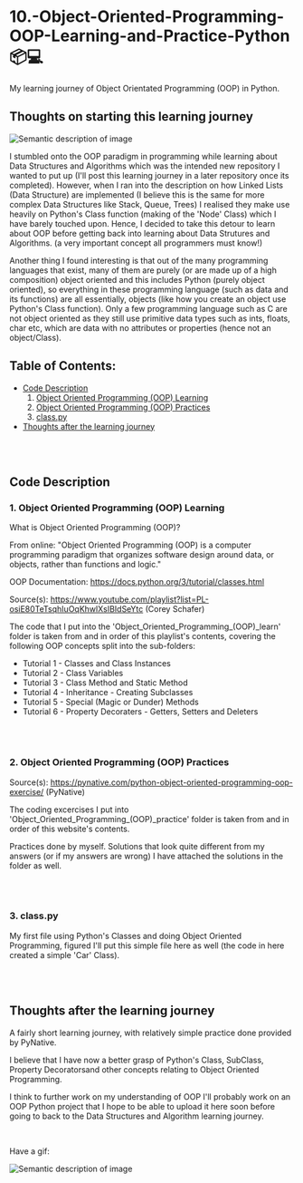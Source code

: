 # 10.-Object-Oriented-Programming-OOP-Learning-and-Practice-Python :package::computer:
My learning journey of Object Orientated Programming (OOP) in Python.

## Thoughts on starting this learning journey

![Semantic description of image](https://media.istockphoto.com/id/1257522431/vector/businessman-reach-out-for-the-stars-by-using-books-as-the-platform-describe-reach-successful.jpg?s=612x612&w=0&k=20&c=oaYDGOJ06ebcwxaF7FQkfT_ry8inGlJbmVZnGvZo5U4=)

I stumbled onto the OOP paradigm in programming while learning about Data Structures and Algorithms which was the intended new repository I wanted to put up (I'll post this learning journey in a later repository once its completed). However, when I ran into the description on how Linked Lists (Data Structure) are implemented (I believe this is the same for more complex Data Structures like Stack, Queue, Trees) I realised they make use heavily on Python's Class function (making of the 'Node' Class) which I have barely touched upon. Hence, I decided to take this detour to learn about OOP before getting back into learning about Data Strutures and Algorithms. (a very important concept all programmers must know!)

Another thing I found interesting is that out of the many programming languages that exist, many of them are purely (or are made up of a high composition) object oriented and this includes Python (purely object oriented), so everything in these programming language (such as data and its functions) are all essentially, objects (like how you create an object use Python's Class function). Only a few programming language such as C are not object oriented as they still use primitive data types such as ints, floats, char etc, which are data with no attributes or properties (hence not an object/Class).

## Table of Contents:
+ [Code Description](#codedescription)
  1. [Object Oriented Programming (OOP) Learning](#ooplearning)
  2. [Object Oriented Programming (OOP) Practices](#ooppractices)
  3. [class.py](#class.py)
+ [Thoughts after the learning journey](#thoughts)

<br>

<br>

## Code Description <a name = "codedescription"></a>

### 1. Object Oriented Programming (OOP) Learning <a name = "ooplearning"></a>

What is Object Oriented Programming (OOP)?

From online: "Object Oriented Programming (OOP) is a computer programming paradigm that organizes software design around data, or objects, rather than functions and logic."

OOP Documentation: https://docs.python.org/3/tutorial/classes.html

Source(s): https://www.youtube.com/playlist?list=PL-osiE80TeTsqhIuOqKhwlXsIBIdSeYtc (Corey Schafer) 

The code that I put into the 'Object_Oriented_Programming_(OOP)_learn' folder is taken from and in order of this playlist's contents, covering the following OOP concepts split into the sub-folders:
  + Tutorial 1 - Classes and Class Instances
  + Tutorial 2 - Class Variables
  + Tutorial 3 - Class Method and Static Method
  + Tutorial 4 - Inheritance - Creating Subclasses
  + Tutorial 5 - Special (Magic or Dunder) Methods
  + Tutorial 6 - Property Decoraters - Getters, Setters and Deleters

<br>

<br>

### 2. Object Oriented Programming (OOP) Practices <a name = "ooppractices"></a>

Source(s): https://pynative.com/python-object-oriented-programming-oop-exercise/ (PyNative)

The coding excercises I put into 'Object_Oriented_Programming_(OOP)_practice' folder is taken from and in order of this website's contents.

Practices done by myself. Solutions that look quite different from my answers (or if my answers are wrong) I have attached the solutions in the folder as well.

<br>

<br>

### 3. class.py <a name = "class.py"></a>

My first file using Python's Classes and doing Object Oriented Programming, figured I'll put this simple file here as well (the code in here created a simple 'Car' Class).

<br>

<br>

## Thoughts after the learning journey <a name = "thoughts"></a>
A fairly short learning journey, with relatively simple practice done provided by PyNative. 

I believe that I have now a better grasp of Python's Class, SubClass, Property Decoratorsand other concepts relating to Object Oriented Programming.

I think to further work on my understanding of OOP I'll probably work on an OOP Python project that I hope to be able to upload it here soon before going to back to the Data Structures and Algorithm learning journey.

<br>

Have a gif:

![Semantic description of image](https://media.tenor.com/wL59aqQiwzAAAAAM/cat-kitty.gif)
